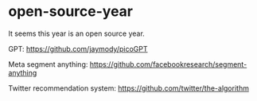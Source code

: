 # open-source-year
It seems this year is an open source year.

GPT:
https://github.com/jaymody/picoGPT

Meta segment anything:
https://github.com/facebookresearch/segment-anything

Twitter recommendation system:
https://github.com/twitter/the-algorithm

